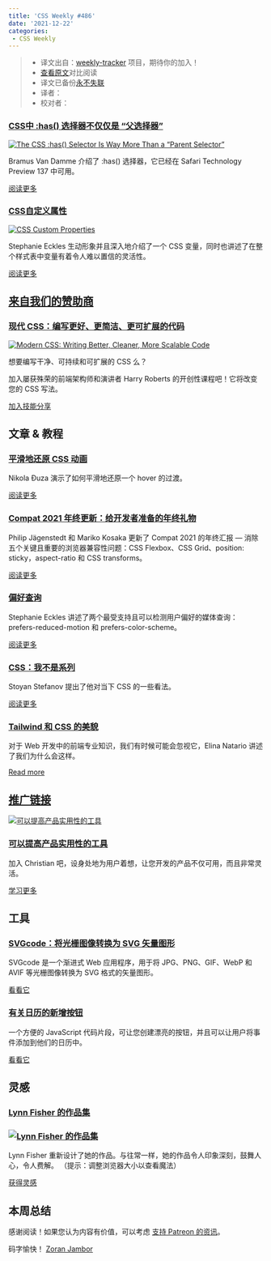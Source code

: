 ```yaml
---
title: 'CSS Weekly #486'
date: '2021-12-22'
categories:
 - CSS Weekly
---
```

> * 译文出自：[weekly-tracker](https://github.com/FEDarling/weekly-tracker) 项目，期待你的加入！
> * [查看原文](https://css-weekly.com/issue-486/)对比阅读
> * 译文已备份[永不失联]()
> * 译者：
> * 校对者：

### [CSS中 :has() 选择器不仅仅是 “父选择器”](./has_selector.md)

[![The CSS :has() Selector Is Way More Than a “Parent Selector”](https://css-weekly.com/wp-content/uploads/2021/12/the-css-has-selector-is-way-more-than-a-parent-selector.jpg)](https://www.bram.us/2021/12/21/the-css-has-selector-is-way-more-than-a-parent-selector/?utm_source=CSS-Weekly&utm_campaign=Issue-486&utm_medium=web)

Bramus Van Damme 介绍了 :has() 选择器，它已经在 Safari Technology Preview 137 中可用。

[阅读更多](https://www.bram.us/2021/12/21/the-css-has-selector-is-way-more-than-a-parent-selector/?utm_source=CSS-Weekly&utm_campaign=Issue-486&utm_medium=web)

### [CSS自定义属性](./cutsom_properties.md)


[![CSS Custom Properties](https://css-weekly.com/wp-content/uploads/2021/12/css-custom-properties.jpg)](https://12daysofweb.dev/2021/css-custom-properties/?utm_source=CSS-Weekly&utm_campaign=Issue-486&utm_medium=web)

Stephanie Eckles 生动形象并且深入地介绍了一个 CSS 变量，同时也讲述了在整个样式表中变量有着令人难以置信的灵活性。

[阅读更多](https://12daysofweb.dev/2021/css-custom-properties/?utm_source=CSS-Weekly&utm_campaign=Issue-486&utm_medium=web)

## [来自我们的赞助商](https://css-weekly.com/advertise)

### [现代 CSS：编写更好、更简洁、更可扩展的代码](https://cssw.io/write-better-css)


[![Modern CSS: Writing Better, Cleaner, More Scalable Code](https://css-weekly.com/wp-content/uploads/2021/12/modern-css-writing-better-cleaner-more-scalable-code.jpg)](https://cssw.io/write-better-css)

想要编写干净、可持续和可扩展的 CSS 么？

加入屡获殊荣的前端架构师和演讲者 Harry Roberts 的开创性课程吧！它将改变您的 CSS 写法。

[加入技能分享](https://cssw.io/write-better-css)

## 文章 & 教程

### [平滑地还原 CSS 动画](https://pragmaticpineapple.com/smoothly-reverting-css-animations/?utm_source=CSS-Weekly&utm_campaign=Issue-486&utm_medium=web)

Nikola Đuza 演示了如何平滑地还原一个 hover 的过渡。

[阅读更多](https://pragmaticpineapple.com/smoothly-reverting-css-animations/?utm_source=CSS-Weekly&utm_campaign=Issue-486&utm_medium=web)

### [Compat 2021 年终更新：给开发者准备的年终礼物](https://web.dev/compat2021-holiday-update/?utm_source=CSS-Weekly&utm_campaign=Issue-486&utm_medium=web)

Philip Jägenstedt 和 Mariko Kosaka 更新了 Compat 2021 的年终汇报 — 消除五个关键且重要的浏览器兼容性问题：CSS Flexbox、CSS Grid、position: sticky，aspect-ratio 和 CSS transforms。

[阅读更多](https://web.dev/compat2021-holiday-update/?utm_source=CSS-Weekly&utm_campaign=Issue-486&utm_medium=web)

### [偏好查询](https://12daysofweb.dev/2021/preference-queries/?utm_source=CSS-Weekly&utm_campaign=Issue-486&utm_medium=web)

Stephanie Eckles 讲述了两个最受支持且可以检测用户偏好的媒体查询：prefers-reduced-motion 和 prefers-color-scheme。

[阅读更多](https://12daysofweb.dev/2021/preference-queries/?utm_source=CSS-Weekly&utm_campaign=Issue-486&utm_medium=web)

### [CSS：我不是系列](https://calendar.perfplanet.com/2021/css-me-not/?utm_source=CSS-Weekly&utm_campaign=Issue-486&utm_medium=web)

Stoyan Stefanov 提出了他对当下 CSS 的一些看法。

[阅读更多](https://calendar.perfplanet.com/2021/css-me-not/?utm_source=CSS-Weekly&utm_campaign=Issue-486&utm_medium=web)

### [Tailwind 和 CSS 的美貌](https://thoughtbot.com/blog/tailwind-and-the-femininity-of-css?utm_source=CSS-Weekly&utm_campaign=Issue-486&utm_medium=web)

对于 Web 开发中的前端专业知识，我们有时候可能会忽视它，Elina Natario 讲述了我们为什么会这样。

[Read more](https://thoughtbot.com/blog/tailwind-and-the-femininity-of-css?utm_source=CSS-Weekly&utm_campaign=Issue-486&utm_medium=web)

## [推广链接](https://css-weekly.com/advertise/#job-ad)

[![可以提高产品实用性的工具](https://css-weekly.com/wp-content/uploads/2021/12/tools-for-improving-product-accessibility.jpg)](https://cssw.io/tools-for-improving-product-accessibility)

### [可以提高产品实用性的工具](https://cssw.io/tools-for-improving-product-accessibility)

加入 Christian 吧，设身处地为用户着想，让您开发的产品不仅可用，而且非常灵活。

[学习更多](https://cssw.io/tools-for-improving-product-accessibility)

## 工具

### [SVGcode：将光栅图像转换为 SVG 矢量图形](https://web.dev/svgcode/?utm_source=CSS-Weekly&utm_campaign=Issue-486&utm_medium=web)

SVGcode 是一个渐进式 Web 应用程序，用于将 JPG、PNG、GIF、WebP 和 AVIF 等光栅图像转换为 SVG 格式的矢量图形。

[看看它](https://web.dev/svgcode/?utm_source=CSS-Weekly&utm_campaign=Issue-486&utm_medium=web)

### [有关日历的新增按钮](https://jekuer.github.io/add-to-calendar-button/?utm_source=CSS-Weekly&utm_campaign=Issue-486&utm_medium=web)

一个方便的 JavaScript 代码片段，可让您创建漂亮的按钮，并且可以让用户将事件添加到他们的日历中。

[看看它](https://jekuer.github.io/add-to-calendar-button/?utm_source=CSS-Weekly&utm_campaign=Issue-486&utm_medium=web)

## 灵感
### [Lynn Fisher 的作品集](https://lynnandtonic.com/?utm_source=CSS-Weekly&utm_campaign=Issue-486&utm_medium=web)

### [![Lynn Fisher 的作品集](https://css-weekly.com/wp-content/uploads/2021/12/lynnandtonic.png)](https://lynnandtonic.com/?utm_source=CSS-Weekly&utm_campaign=Issue-486&utm_medium=web)

Lynn Fisher 重新设计了她的作品。与往常一样，她的作品令人印象深刻，鼓舞人心，令人费解。 （提示：调整浏览器大小以查看魔法）

[获得灵感](https://lynnandtonic.com/?utm_source=CSS-Weekly&utm_campaign=Issue-486&utm_medium=web)

## 本周总结

感谢阅读！如果您认为内容有价值，可以考虑 [支持 Patreon 的资讯](https://bit.ly/cssweekly-patreon)。

码字愉快！ 
[Zoran Jambor](https://twitter.com/ZoranJambor)